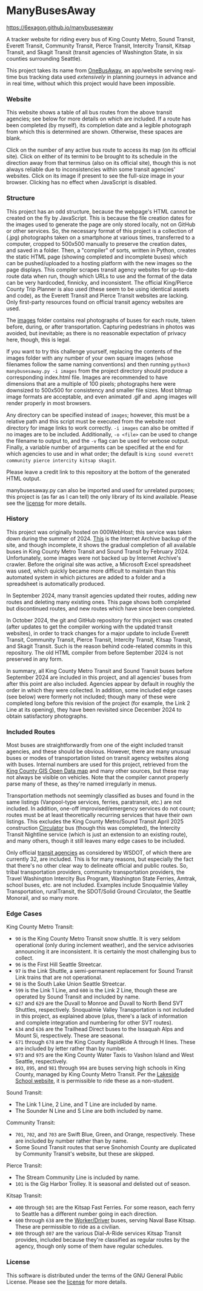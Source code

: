 # ManyBusesAway

<https://6exagon.github.io/manybusesaway>

A tracker website for riding every bus of King County Metro, Sound Transit, Everett Transit, Community Transit, Pierce Transit, Intercity Transit, Kitsap Transit, and Skagit Transit (transit agencies of Washington State, in six counties surrounding Seattle).

This project takes its name from [OneBusAway](https://onebusaway.org), an app/website serving real-time bus tracking data used _extensively_ in planning journeys in advance and in real time, without which this project would have been impossible.

### Website

This website shows a table of all bus routes from the above transit agencies; see below for more details on which are included. If a route has been completed (by myself), its completion date and a legible photograph from which this is determined are shown. Otherwise, these spaces are blank.

Click on the number of any active bus route to access its map (on its official site). Click on either of its termini to be brought to its schedule in the direction away from that terminus (also on its official site), though this is not always reliable due to inconsistencies within some transit agencies' websites. Click on its image if present to see the full-size image in your browser. Clicking has no effect when JavaScript is disabled.

### Structure

This project has an odd structure, because the webpage's HTML cannot be created on the fly by JavaScript. This is because the file creation dates for the images used to generate the page are only stored locally, not on GitHub or other services. So, the necessary format of this project is a collection of (.jpg) photographs taken on a smartphone at various times, transferred to a computer, cropped to 500x500 manually to preserve the creation dates, and saved in a folder. Then, a "compiler" of sorts, written in Python, creates the static HTML page (showing completed and incomplete buses) which can be pushed/uploaded to a hosting platform with the new images so the page displays. This compiler scrapes transit agency websites for up-to-date route data when run, though which URLs to use and the format of the data can be very hardcoded, finnicky, and inconsistent. The official King/Pierce County Trip Planner is also used (these seem to be using identical assets and code), as the Everett Transit and Pierce Transit websites are lacking. Only first-party resources found on official transit agency websites are used.

The [images](images) folder contains real photographs of buses for each route, taken before, during, or after transportation. Capturing pedestrians in photos was avoided, but inevitable; as there is no reasonable expectation of privacy here, though, this is legal.

If you want to try this challenge yourself, replacing the contents of the images folder with any number of your own square images (whose filenames follow the same naming conventions) and then running `python3 manybusesaway.py -i images` from the project directory should produce a corresponding index.html file. Images are recommended to have dimensions that are a multiple of 100 pixels; photographs here were downsized to 500x500 for consistency and smaller file sizes. Most bitmap image formats are acceptable, and even animated .gif and .apng images will render properly in most browsers.

Any directory can be specified instead of `images`; however, this must be a relative path and this script must be executed from the website root directory for image links to work correctly. `-i images` can also be omitted if no images are to be included. Additionally, `-o <file>` can be used to change the filename to output to, and the `-v` flag can be used for verbose output. Finally, a variable number of arguments can be specified at the end for which agencies to use and in what order; the default is `king sound everett community pierce intercity kitsap skagit`.

Please leave a credit link to this repository at the bottom of the generated HTML output.

manybusesaway.py can also be imported and used for unrelated purposes; this project is (as far as I can tell) the only library of its kind available. Please see the [license](LICENSE.txt) for more details.

### History

This project was originally hosted on 000WebHost; this service was taken down during the summer of 2024. [This](https://web.archive.org/web/20240000000000*/https://6exagon.000webhostapp.com) is the Internet Archive backup of the site, and though incomplete, it shows the gradual completion of all available buses in King County Metro Transit and Sound Transit by February 2024. Unfortunately, some images were not backed up by Internet Archive's crawler. Before the original site was active, a Microsoft Excel spreadsheet was used, which quickly became more difficult to maintain than this automated system in which pictures are added to a folder and a spreadsheet is automatically produced.

In September 2024, many transit agencies updated their routes, adding new routes and deleting many existing ones. This page shows both completed but discontinued routes, and new routes which have since been completed.

In October 2024, the git and GitHub repository for this project was created (after updates to get the compiler working with the updated transit websites), in order to track changes for a major update to include Everett Transit, Community Transit, Pierce Transit, Intercity Transit, Kitsap Transit, and Skagit Transit. Such is the reason behind code-related commits in this repository. The old HTML compiler from before September 2024 is not preserved in any form.

In summary, all King County Metro Transit and Sound Transit buses before September 2024 are included in this project, and all agencies' buses from after this point are also included. Agencies appear by default in roughly the order in which they were collected. In addition, some included edge cases (see below) were formerly not included; though many of these were completed long before this revision of the project (for example, the Link 2 Line at its opening), they have been revisited since December 2024 to obtain satisfactory photographs.

### Included Routes

Most buses are straightforwardly from one of the eight included transit agencies, and these should be obvious. However, there are many unusual buses or modes of transportation listed on transit agency websites along with buses. Internal numbers are used for this project, retrieved from the [King County GIS Open Data map](https://gis-kingcounty.opendata.arcgis.com/datasets/51714753981a4c2695e603832c953551_2647) and many other sources, but these may not always be visible on vehicles. Note that the compiler cannot properly parse many of these, as they're named irregularly in menus.

Transportation methods not seemingly classified as buses and found in the same listings (Vanpool-type services, ferries, paratransit, etc.) are not included. In addition, one-off improvised/emergency services do not count; routes must be at least theoretically recurring services that have their own listings. This excludes the King County Metro/Sound Transit April 2025 construction [Circulator](https://www.soundtransit.org/get-to-know-us/news-events/news-releases/1-line-service-disrupted-repair-work-april-14-to-23) bus (though this was completed), the Intercity Transit Nightline service (which is just an extension to an existing route), and many others, though it still leaves many edge cases to be included.

Only official [transit agencies](https://www.wsdot.wa.gov/publications/manuals/fulltext/M3079/spt.pdf) as considered by WSDOT, of which there are currently 32, are included. This is for many reasons, but especially the fact that there's no other clear way to delineate official and public routes. So, tribal transportation providers, community transportation providers, the Travel Washington Intercity Bus Program, Washington State Ferries, Amtrak, school buses, etc. are not included. Examples include Snoqualmie Valley Transportation, ruralTransit, the SDOT/Solid Ground Circulator, the Seattle Monorail, and so many more.

### Edge Cases

King County Metro Transit:
- `90` is the King County Metro Transit snow shuttle. It is very seldom operational (only during inclement weather), and the service advisories announcing it are inconsistent. It is certainly the most challenging bus to collect.
- `96` is the First Hill Seattle Streetcar.
- `97` is the Link Shuttle, a semi-permanent replacement for Sound Transit Link trains that are not operational.
- `98` is the South Lake Union Seattle Streetcar.
- `599` is the Link 1 Line, and `600` is the Link 2 Line, though these are operated by Sound Transit and included by name.
- `627` and `629` are the Duvall to Monroe and Duvall to North Bend SVT Shuttles, respectively. Snoqualmie Valley Transportation is not included in this project, as explained above (plus, there's a lack of information and complete integration and numbering for other SVT routes).
- `634` and `636` are the Trailhead Direct buses to the Issaquah Alps and Mount Si, respectively. These are seasonal.
- `671` through `678` are the King County RapidRide A through H lines. These are included by letter rather than by number.
- `973` and `975` are the King County Water Taxis to Vashon Island and West Seattle, respectively.
- `893`, `895`, and `981` through `994` are buses serving high schools in King County, managed by King County Metro Transit. Per the [Lakeside School website](https://www.lakesideschool.org/about-us/transportation), it is permissible to ride these as a non-student.

Sound Transit:
- The Link 1 Line, 2 Line, and T Line are included by name.
- The Sounder N Line and S Line are both included by name.

Community Transit:
- `701`, `702`, and `703` are Swift Blue, Green, and Orange, respectively. These are included by number rather than by name.
- Some Sound Transit routes that serve Snohomish County are duplicated by Community Transit's website, but these are skipped.

Pierce Transit:
- The Stream Community Line is included by name.
- `101` is the Gig Harbor Trolley. It is seasonal and delisted out of season.

Kitsap Transit:
- `400` through `501` are the Kitsap Fast Ferries. For some reason, each ferry to Seattle has a different number going in each direction.
- `600` through `638` are the [Worker/Driver](https://www.kitsaptransit.com/service/workerdriver-buses) buses, serving Naval Base Kitsap. These are permissible to ride as a civilian.
- `800` through `807` are the various Dial-A-Ride services Kitsap Transit provides, included because they're classified as regular routes by the agency, though only some of them have regular schedules.

### License

This software is distributed under the terms of the GNU General Public License. Please see the [license](LICENSE.txt) for more details.
